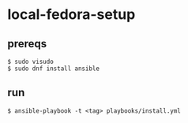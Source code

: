 # local-fedora-setup

## prereqs

```shell
$ sudo visudo
$ sudo dnf install ansible
```

## run

```shell
$ ansible-playbook -t <tag> playbooks/install.yml
```

